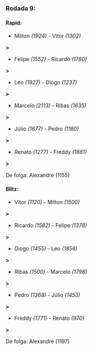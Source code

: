 ### Rodada 9:

#### Rapid:

* Milton *(1924)*     -     Vitor *(1302)*

 **>** 
* Felipe *(1552)*     -     Ricardo *(1780)*

 **>** 
* Léo *(1927)*     -     Diogo *(1237)*

 **>** 
* Marcelo *(2113)*     -     Ribas *(1635)*

 **>** 
* Júlio *(1677)*     -     Pedro *(1180)*

 **>** 
* Renato *(1277)*     -     Freddy *(1881)*

 **>** 

De folga: Alexandre (1155)

#### Blitz:

* Vitor *(1120)*     -     Milton *(1500)*

 **>** 
* Ricardo *(1582)*     -     Felipe *(1378)*

 **>** 
* Diogo *(1455)*     -     Léo *(1856)*

 **>** 
* Ribas *(1500)*     -     Marcelo *(1798)*

 **>** 
* Pedro *(1368)*     -     Júlio *(1453)*

 **>** 
* Freddy *(1771)*     -     Renato *(970)*

 **>** 

De folga: Alexandre (1197)

